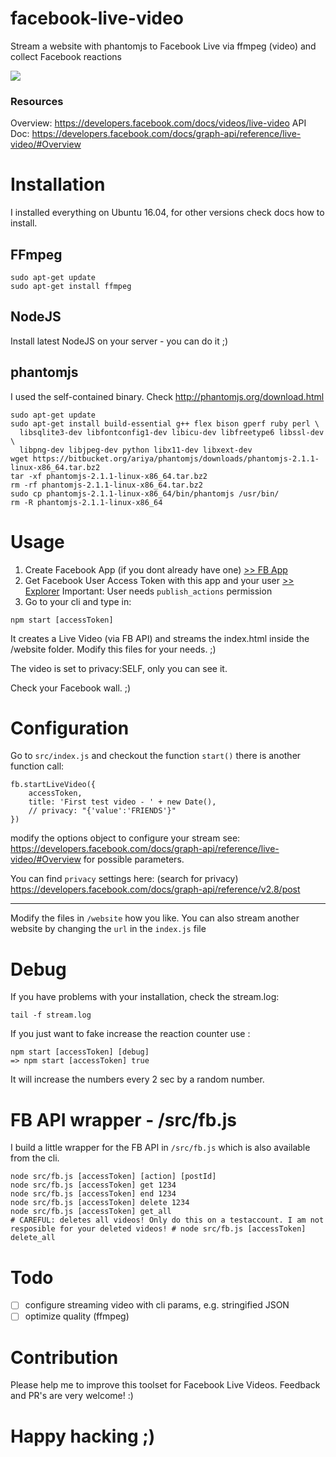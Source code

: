 # facebook-live-video
Stream a website with phantomjs to Facebook Live via ffmpeg (video) and collect Facebook reactions

![](https://www.dropbox.com/s/9dyjhg0vvbvjnse/Screenshot%202016-11-15%2022.11.59.png?dl=1)

### Resources

Overview:
https://developers.facebook.com/docs/videos/live-video
API Doc:
https://developers.facebook.com/docs/graph-api/reference/live-video/#Overview

# Installation

I installed everything on Ubuntu 16.04, for other versions check docs how to install.

## FFmpeg

```
sudo apt-get update
sudo apt-get install ffmpeg
``` 

## NodeJS

Install latest NodeJS on your server - you can do it ;) 

## phantomjs

I used the self-contained binary. Check http://phantomjs.org/download.html

```
sudo apt-get update
sudo apt-get install build-essential g++ flex bison gperf ruby perl \
  libsqlite3-dev libfontconfig1-dev libicu-dev libfreetype6 libssl-dev \
  libpng-dev libjpeg-dev python libx11-dev libxext-dev
wget https://bitbucket.org/ariya/phantomjs/downloads/phantomjs-2.1.1-linux-x86_64.tar.bz2
tar -xf phantomjs-2.1.1-linux-x86_64.tar.bz2
rm -rf phantomjs-2.1.1-linux-x86_64.tar.bz2
sudo cp phantomjs-2.1.1-linux-x86_64/bin/phantomjs /usr/bin/
rm -R phantomjs-2.1.1-linux-x86_64
```

# Usage

1. Create Facebook App (if you dont already have one) [>> FB App](https://developers.facebook.com/apps)
1. Get Facebook User Access Token with this app and your user [>> Explorer](https://developers.facebook.com/tools/explorer/)
   Important: User needs `publish_actions` permission
1. Go to your cli and type in:
```
npm start [accessToken]
```

It creates a Live Video (via FB API) and streams the index.html inside the /website folder.
Modify this files for your needs. ;)

The video is set to privacy:SELF, only you can see it.

Check your Facebook wall. ;)

# Configuration

Go to `src/index.js` and checkout the function `start()` there is another function call:
```
fb.startLiveVideo({
    accessToken,
    title: 'First test video - ' + new Date(),
    // privacy: "{'value':'FRIENDS'}"
})
```
modify the options object to configure your stream
see: https://developers.facebook.com/docs/graph-api/reference/live-video/#Overview
for possible parameters.

You can find `privacy` settings here: (search for privacy)
https://developers.facebook.com/docs/graph-api/reference/v2.8/post

---

Modify the files in `/website` how you like. You can also stream another website by changing the `url` in the `index.js` file

# Debug

If you have problems with your installation, check the stream.log:
``` 
tail -f stream.log
```

If you just want to fake increase the reaction counter use :
```
npm start [accessToken] [debug]
=> npm start [accessToken] true
```
It will increase the numbers every 2 sec by a random number.

# FB API wrapper - /src/fb.js

I build a little wrapper for the FB API in `/src/fb.js` which is also available from the cli.
```
node src/fb.js [accessToken] [action] [postId]
node src/fb.js [accessToken] get 1234
node src/fb.js [accessToken] end 1234
node src/fb.js [accessToken] delete 1234
node src/fb.js [accessToken] get_all
# CAREFUL: deletes all videos! Only do this on a testaccount. I am not resposible for your deleted videos! # node src/fb.js [accessToken] delete_all
```

# Todo

- [ ] configure streaming video with cli params, e.g. stringified JSON
- [ ] optimize quality (ffmpeg)

# Contribution

Please help me to improve this toolset for Facebook Live Videos. 
Feedback and PR's are very welcome! :)

# Happy hacking ;)